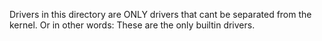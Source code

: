 Drivers in this directory are ONLY drivers that cant be separated from the kernel. Or in other words: These are the only builtin drivers.